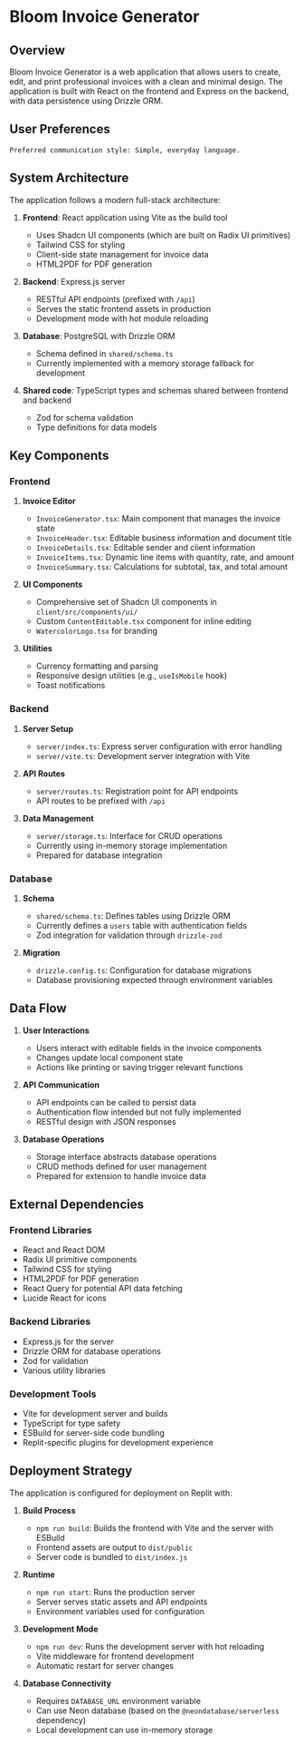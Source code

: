 # Bloom Invoice Generator

## Overview

Bloom Invoice Generator is a web application that allows users to create, edit, and print professional invoices with a clean and minimal design. The application is built with React on the frontend and Express on the backend, with data persistence using Drizzle ORM.

## User Preferences

```
Preferred communication style: Simple, everyday language.
```

## System Architecture

The application follows a modern full-stack architecture:

1. **Frontend**: React application using Vite as the build tool
   - Uses Shadcn UI components (which are built on Radix UI primitives)
   - Tailwind CSS for styling
   - Client-side state management for invoice data
   - HTML2PDF for PDF generation

2. **Backend**: Express.js server
   - RESTful API endpoints (prefixed with `/api`)
   - Serves the static frontend assets in production
   - Development mode with hot module reloading

3. **Database**: PostgreSQL with Drizzle ORM
   - Schema defined in `shared/schema.ts`
   - Currently implemented with a memory storage fallback for development

4. **Shared code**: TypeScript types and schemas shared between frontend and backend
   - Zod for schema validation
   - Type definitions for data models

## Key Components

### Frontend

1. **Invoice Editor**
   - `InvoiceGenerator.tsx`: Main component that manages the invoice state
   - `InvoiceHeader.tsx`: Editable business information and document title
   - `InvoiceDetails.tsx`: Editable sender and client information
   - `InvoiceItems.tsx`: Dynamic line items with quantity, rate, and amount
   - `InvoiceSummary.tsx`: Calculations for subtotal, tax, and total amount

2. **UI Components**
   - Comprehensive set of Shadcn UI components in `client/src/components/ui/`
   - Custom `ContentEditable.tsx` component for inline editing
   - `WatercolorLogo.tsx` for branding

3. **Utilities**
   - Currency formatting and parsing
   - Responsive design utilities (e.g., `useIsMobile` hook)
   - Toast notifications

### Backend

1. **Server Setup**
   - `server/index.ts`: Express server configuration with error handling
   - `server/vite.ts`: Development server integration with Vite

2. **API Routes**
   - `server/routes.ts`: Registration point for API endpoints
   - API routes to be prefixed with `/api`

3. **Data Management**
   - `server/storage.ts`: Interface for CRUD operations
   - Currently using in-memory storage implementation
   - Prepared for database integration

### Database

1. **Schema**
   - `shared/schema.ts`: Defines tables using Drizzle ORM
   - Currently defines a `users` table with authentication fields
   - Zod integration for validation through `drizzle-zod`

2. **Migration**
   - `drizzle.config.ts`: Configuration for database migrations
   - Database provisioning expected through environment variables

## Data Flow

1. **User Interactions**
   - Users interact with editable fields in the invoice components
   - Changes update local component state
   - Actions like printing or saving trigger relevant functions

2. **API Communication**
   - API endpoints can be called to persist data
   - Authentication flow intended but not fully implemented
   - RESTful design with JSON responses

3. **Database Operations**
   - Storage interface abstracts database operations
   - CRUD methods defined for user management
   - Prepared for extension to handle invoice data

## External Dependencies

### Frontend Libraries
- React and React DOM
- Radix UI primitive components
- Tailwind CSS for styling
- HTML2PDF for PDF generation
- React Query for potential API data fetching
- Lucide React for icons

### Backend Libraries
- Express.js for the server
- Drizzle ORM for database operations
- Zod for validation
- Various utility libraries

### Development Tools
- Vite for development server and builds
- TypeScript for type safety
- ESBuild for server-side code bundling
- Replit-specific plugins for development experience

## Deployment Strategy

The application is configured for deployment on Replit with:

1. **Build Process**
   - `npm run build`: Builds the frontend with Vite and the server with ESBuild
   - Frontend assets are output to `dist/public`
   - Server code is bundled to `dist/index.js`

2. **Runtime**
   - `npm run start`: Runs the production server
   - Server serves static assets and API endpoints
   - Environment variables used for configuration

3. **Development Mode**
   - `npm run dev`: Runs the development server with hot reloading
   - Vite middleware for frontend development
   - Automatic restart for server changes

4. **Database Connectivity**
   - Requires `DATABASE_URL` environment variable
   - Can use Neon database (based on the `@neondatabase/serverless` dependency)
   - Local development can use in-memory storage